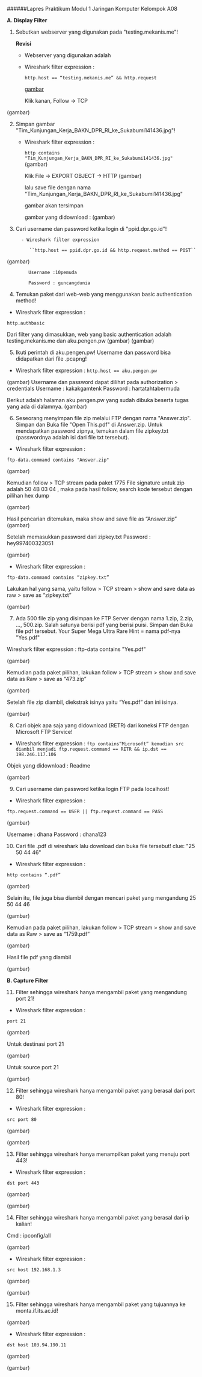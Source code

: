 ######Lapres Praktikum Modul 1 Jaringan Komputer Kelompok A08

**A. Display Filter**
1. Sebutkan webserver yang digunakan pada "testing.mekanis.me"!

    **Revisi**
      - Webserver yang digunakan adalah

      - Wireshark filter expression :

        ``http.host == “testing.mekanis.me” && http.request``
        
        
        [gambar](https://github.com/wardahnab/Jarkom_Modul1_Lapres_A08/edit/main/README.md)

          Klik kanan, Follow -> TCP

(gambar)

2. Simpan gambar "Tim_Kunjungan_Kerja_BAKN_DPR_RI_ke_Sukabumi141436.jpg"!

      - Wireshark filter expression :


         ``http contains "Tim_Kunjungan_Kerja_BAKN_DPR_RI_ke_Sukabumi141436.jpg"``
(gambar)

         Klik File -> EXPORT OBJECT -> HTTP
(gambar)

         lalu save file dengan nama "Tim_Kunjungan_Kerja_BAKN_DPR_RI_ke_Sukabumi141436.jpg"
         
         gambar akan tersimpan

         gambar yang didownload :
(gambar)

3. Cari username dan password ketika login di "ppid.dpr.go.id"!

         - Wireshark filter expression
            
            ``http.host == ppid.dpr.go.id && http.request.method == POST``

(gambar)

            Username :10pemuda

            Password : guncangdunia

4. Temukan paket dari web-web yang menggunakan basic authentication method!

- Wireshark filter expression :

```http.authbasic```

Dari filter yang dimasukkan, web yang basic authentication adalah testing.mekanis.me dan aku.pengen.pw
(gambar)
(gambar)

5. Ikuti perintah di aku.pengen.pw! Username dan password bisa didapatkan dari file .pcapng!

- Wireshark filter expression :
``http.host == aku.pengen.pw``


(gambar)
Username dan password dapat dilihat pada authorization > credentials
Username : kakakgamtenk
Password : hartatahtabermuda


Berikut adalah halaman aku.pengen.pw yang sudah dibuka beserta tugas yang ada di dalamnya.
(gambar)

6. Seseorang menyimpan file zip melalui FTP dengan nama "Answer.zip". Simpan dan Buka file "Open This.pdf" di Answer.zip. Untuk mendapatkan password zipnya, temukan dalam file zipkey.txt (passwordnya adalah isi dari file txt tersebut).

- Wireshark filter expression :

``ftp-data.command contains "Answer.zip"``

(gambar)

Kemudian follow > TCP stream pada paket 1775 
File signature untuk zip adalah 50 4B 03 04 , maka pada hasil follow, search kode tersebut dengan pilihan hex dump

(gambar)

Hasil pencarian ditemukan, maka show and save file as “Answer.zip”
(gambar)

Setelah memasukkan password dari zipkey.txt
Password : hey997400323051

(gambar)

- Wireshark filter expression : 

``ftp-data.command contains “zipkey.txt”``

Lakukan hal yang sama, yaitu follow > TCP stream > show and save data as raw > save as “zipkey.txt”

(gambar)

7. Ada 500 file zip yang disimpan ke FTP Server dengan nama 1.zip, 2.zip, ..., 500.zip. Salah satunya berisi pdf yang berisi puisi. Simpan dan Buka file pdf tersebut.
Your Super Mega Ultra Rare Hint = nama pdf-nya "Yes.pdf"

Wireshark filter expression :  ftp-data contains "Yes.pdf"

(gambar)

Kemudian pada paket pilihan, lakukan follow > TCP stream > show and save data as Raw > save as “473.zip”

(gambar)

Setelah file zip diambil, diekstrak isinya yaitu “Yes.pdf” dan ini isinya.

(gambar)

8. Cari objek apa saja yang didownload (RETR) dari koneksi FTP dengan Microsoft FTP Service!

- Wireshark filter expression :
``ftp contains“Microsoft” kemudian src diambil menjadi ftp.request.command == RETR && ip.dst == 198.246.117.106``

Objek yang didownload :
Readme

(gambar)


9. Cari username dan password ketika login FTP pada localhost!

- Wireshark filter expression :

``ftp.request.command == USER || ftp.request.command == PASS``

(gambar)

Username : dhana
Password : dhana123

10. Cari file .pdf di wireshark lalu download dan buka file tersebut!
clue: "25 50 44 46"

- Wireshark filter expression :

``http contains “.pdf”``

(gambar)

Selain itu, file juga bisa diambil dengan mencari paket yang mengandung 25 50 44 46

(gambar)

Kemudian pada paket pilihan, lakukan follow > TCP stream > show and save data as Raw > save as “1759.pdf”

(gambar)

Hasil file pdf yang diambil

(gambar)

**B. Capture Filter**

11. Filter sehingga wireshark hanya mengambil paket yang mengandung port 21!

- Wireshark filter expression :

``port 21``

(gambar)

Untuk destinasi port 21

(gambar)

Untuk source port 21

(gambar)

12. Filter sehingga wireshark hanya mengambil paket yang berasal dari port 80!

- Wireshark filter expression :

``src port 80``

(gambar)

(gambar)

13. Filter sehingga wireshark hanya menampilkan paket yang menuju port 443!

- Wireshark filter expression :

``dst port 443``

(gambar)

(gambar)

14. Filter sehingga wireshark hanya mengambil paket yang berasal dari ip kalian!

Cmd : ipconfig/all

(gambar)

- Wireshark filter expression :

``src host 192.168.1.3``

(gambar)

(gambar)

15. Filter sehingga wireshark hanya mengambil paket yang tujuannya ke monta.if.its.ac.id!

(gambar)

- Wireshark filter expression :

``dst host 103.94.190.11``

(gambar)

(gambar)
